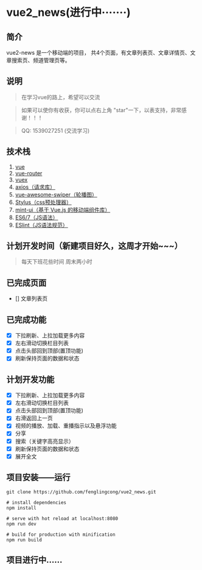 # vue2_news(进行中·······)

## 简介
vue2-news 是一个移动端的项目， 共4个页面，有文章列表页、文章详情页、文章搜索页、频道管理页等。

## 说明
> 在学习vue的路上，希望可以交流

> 如果可以使你有收获，你可以点右上角 "star"一下，以表支持，非常感谢！！！

> QQ: 1539027251 (交流学习)

## 技术栈
1. [vue](https://cn.vuejs.org/v2/guide/)
2. [vue-router](https://router.vuejs.org/zh-cn/essentials/getting-started.html)
3. [vuex](https://vuex.vuejs.org/zh-cn/getting-started.html)
4. [axios（请求库）](https://github.com/axios/axios)
5. [vue-awesome-swiper（轮播图）](https://github.com/surmon-china/vue-awesome-swiper)
6. [Stylus（css预处理器）](https://github.com/stylus/stylus)
7. [mint-ui（基于 Vue.js 的移动端组件库）](http://mint-ui.github.io/#!/zh-cn)
8. [ES6/7（JS语法）](https://github.com/lukehoban/es6features)
9. [ESlint（JS语法规范）](https://github.com/standard/standard/blob/master/docs/RULES-zhcn.md)

## 计划开发时间（新建项目好久，这周才开始~~~）
> 每天下班花些时间
> 周末两小时

## 已完成页面

- [] 文章列表页

## 已完成功能

- [x] 下拉刷新、上拉加载更多内容
- [x] 左右滑动切换栏目列表
- [x] 点击头部回到顶部(置顶功能)
- [x] 刷新保持页面的数据和状态

## 计划开发功能

- [x] 下拉刷新、上拉加载更多内容
- [x] 左右滑动切换栏目列表
- [x] 点击头部回到顶部(置顶功能)
- [x] 右滑返回上一页
- [x] 视频的播放、加载、重播指示以及悬浮功能
- [x] 分享
- [x] 搜索（关键字高亮显示）
- [x] 刷新保持页面的数据和状态
- [x] 展开全文

## 项目安装——运行

```
git clone https://github.com/fenglingcong/vue2_news.git

# install dependencies
npm install

# serve with hot reload at localhost:8080
npm run dev

# build for production with minification
npm run build
```

## 项目进行中......